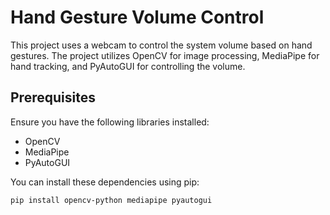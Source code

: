 # Hand Gesture Volume Control

This project uses a webcam to control the system volume based on hand gestures. The project utilizes OpenCV for image processing, MediaPipe for hand tracking, and PyAutoGUI for controlling the volume.

## Prerequisites

Ensure you have the following libraries installed:

- OpenCV
- MediaPipe
- PyAutoGUI

You can install these dependencies using pip:

```bash
pip install opencv-python mediapipe pyautogui

